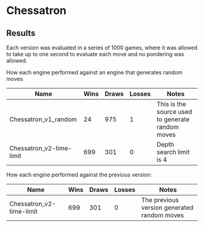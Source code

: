 # Chessatron


## Results

Each version was evaluated in a series of 1000 games, where it was allowed to take up to one second to evaluate each move and no pondering was allowed.

How each engine performed against an engine that generates random moves

| Name | Wins | Draws | Losses | Notes |
|------|------|-------|--------|-------|
| Chessatron_v1_random | 24 | 975 | 1 | This is the source used to generate random moves |
| Chessatron_v2-time-limit | 699 | 301 | 0 | Depth search limit is 4 |

How each engine performed against the previous version:

| Name | Wins | Draws | Losses | Notes |
|------|------|-------|--------|-------|
| Chessatron_v2-time-limit | 699 | 301 | 0 | The previous version generated random moves |


